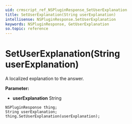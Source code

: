 ```yaml
---
uid: crmscript_ref_NSPluginResponse_SetUserExplanation
title: SetUserExplanation(String userExplanation)
intellisense: NSPluginResponse.SetUserExplanation
keywords: NSPluginResponse, GetUserExplanation
so.topic: reference
---
```


# SetUserExplanation(String userExplanation)

A localized explanation to the answer.

**Parameter:** 
 - **userExplanation** String

```crmscript
NSPluginResponse thing;
String userExplanation;
thing.SetUserExplanation(userExplanation);
```

